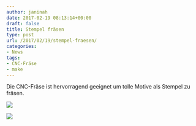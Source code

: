 ```yaml
---
author: janinah
date: 2017-02-19 08:13:14+00:00
draft: false
title: Stempel fräsen
type: post
url: /2017/02/19/stempel-fraesen/
categories:
- News
tags:
- CNC-Fräse
- make
---
```


Die CNC-Fräse ist hervorragend geeignet um tolle Motive als Stempel zu fräsen. 

[![](https://www.fablab-neckar-alb.org/wp-content/uploads/2017/02/wp-1487456836056.jpg)
](https://www.fablab-neckar-alb.org/wp-content/uploads/2017/02/wp-1487456836056.jpg)

[![](https://www.fablab-neckar-alb.org/wp-content/uploads/2017/02/wp-image-203887174jpg.jpg)
](https://www.fablab-neckar-alb.org/wp-content/uploads/2017/02/wp-image-203887174jpg.jpg)
